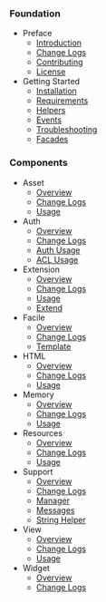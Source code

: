 ### Foundation
- Preface
  - [Introduction](/docs/2.0)
  - [Change Logs](/docs/2.0/changes)
  - [Contributing](/docs/2.0/contributing)
  - [License](/docs/2.0/license)
- Getting Started
  - [Installation](/docs/2.0/installation)
  - [Requirements](/docs/2.0/installation#requirement)
  - [Helpers](/docs/2.0/helpers)
  - [Events](/docs/2.0/events)
  - [Troubleshooting](/docs/2.0/troubleshoot)
  - [Facades](/docs/2.0/facades)

### Components
- Asset
  - [Overview](/docs/2.0/components/asset)
  - [Change Logs](/docs/2.0/components/asset/changes)
  - [Usage](/docs/2.0/components/asset/usage)
- Auth
  - [Overview](/docs/2.0/components/auth)
  - [Change Logs](/docs/2.0/components/auth/changes)
  - [Auth Usage](/docs/2.0/components/auth/usage)
  - [ACL Usage](/docs/2.0/components/auth/rbac)
- Extension
  - [Overview](/docs/2.0/components/extension)
  - [Change Logs](/docs/2.0/components/extension/changes)
  - [Usage](/docs/2.0/components/extension/usage)
  - [Extend](/docs/2.0/components/extension/extend)
- Facile
  - [Overview](/docs/2.0/components/facile)
  - [Change Logs](/docs/2.0/components/facile/changes)
  - [Template](/docs/2.0/components/facile/templating)
- HTML
  - [Overview](/docs/2.0/components/html)
  - [Change Logs](/docs/2.0/components/html/changes)
  - [Usage](/docs/2.0/components/html/usage)
- Memory
  - [Overview](/docs/2.0/components/memory)
  - [Change Logs](/docs/2.0/components/memory/changes)
  - [Usage](/docs/2.0/components/memory/usage)
- Resources
  - [Overview](/docs/2.0/components/resources)
  - [Change Logs](/docs/2.0/components/resources/changes)
  - [Usage](/docs/2.0/components/resources/usage)
- Support
  - [Overview](/docs/2.0/components/support)
  - [Change Logs](/docs/2.0/components/support/changes)
  - [Manager](/docs/2.0/components/support/manager)
  - [Messages](/docs/2.0/components/support/messages)
  - [String Helper](/docs/2.0/components/support/str)
- View
  - [Overview](/docs/2.0/components/view)
  - [Change Logs](/docs/2.0/components/view/changes)
  - [Usage](/docs/2.0/components/view/usage)
- Widget
  - [Overview](/docs/2.0/components/widget)
  - [Change Logs](/docs/2.0/components/widget/changes)
